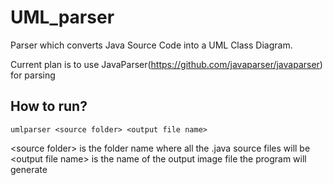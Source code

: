 # UML_parser

 Parser which converts Java Source Code into a UML Class Diagram.
 
Current plan is to use JavaParser(https://github.com/javaparser/javaparser) for parsing
 
## How to run?
 ```umlparser <source folder> <output file name>```


\<source folder\> is the folder name where all the .java source files will be
\<output file name\> is the name of the output image file the program will generate
